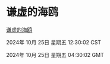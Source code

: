 # 谦虚的海鸥
[谦虚的海鸥](http://219.139.199.238:56308/qxdho/course/base/hotlink/index.php)

2024年 10月 25日 星期五 12:30:02 CST

2024年 10月 25日 星期五 04:30:02 GMT
